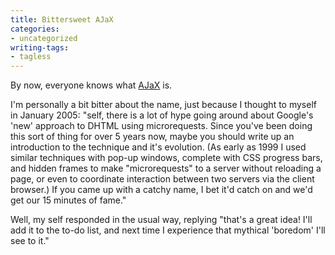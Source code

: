 ```yaml
---
title: Bittersweet AJaX
categories:
- uncategorized
writing-tags:
- tagless
---
```


By now, everyone knows what [AJaX][1] is.

I'm personally a bit bitter about the name, just because I thought to myself in January 2005: "self, there is a lot of hype going around about Google's 'new' approach to DHTML using microrequests.  Since you've been doing this sort of thing for over 5 years now, maybe you should write up an introduction to the technique and it's evolution.  (As early as 1999 I used similar techniques with pop-up windows, complete with CSS progress bars, and hidden frames to make "microrequests" to a server without reloading a page, or even to coordinate interaction between two servers via the client browser.)  If you came up with a catchy name, I bet it'd catch on and we'd get our 15 minutes of fame."

Well, my self responded in the usual way, replying "that's a great idea!  I'll add it to the to-do list, and next time I experience that mythical 'boredom' I'll see to it."

   [1]: http://www.adaptivepath.com/publications/essays/archives/000385.php
